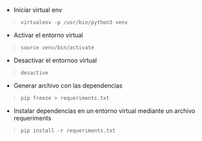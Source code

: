 * Iniciar virtual env
> `virtualenv -p /usr/bin/python3 venv`

* Activar el entorno virtual
> `source venv/bin/activate`

* Desactivar el entornoo virtual 
> `desactive`
 
* Generar archivo con las dependencias
> `pip freeze > requeriments.txt`

* Instalar dependencias en un entorno virtual mediante un archivo requeriments
> `pip install -r requeriments.txt`